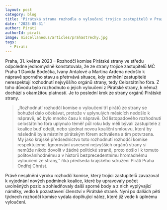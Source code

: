 ```yaml
---
layout: post
category: blog
title: 'Pirátská strana rozhodla o vyloučení trojice zastupitelů v Praze 1, nerespektovali rozhodnutí nejvyššího orgánu strany'
date: '2023-05-31'
author: Piráti
authorId: pirati
image: miscellaneous/articles/prahastrechy.jpg
tags:
  - Piráti
---
```


Praha, 31. května 2023 – Rozhodčí komise Pirátské strany ve středu odpoledne jednomyslně konstatovala, že ze strany trojice zastupitelů MČ Praha 1 Davida Bodečka, Ivany Antalové a Martina Ardena nedošlo k nápravě sporného stavu a přetrvává situace, kdy zmínění zastupitelé nerespektují rozhodnutí nejvyššího orgánů strany, tedy Celostátního fóra. Z toho důvodu bylo rozhodnuto o jejich vyloučení z Pirátské strany, k němuž dochází s okamžitou platností. Je to poslední krok ze strany orgánů Pirátské strany. 

> „Rozhodnutí rozhodčí komise o vyloučení tří pirátů ze strany se bohužel dalo očekávat, protože v uplynulých měsících nedošlo k nápravě, ač bylo mnoho času k nápravě. Od listopadového rozhodnutí celostátního fóra uplynulo téměř půl roku kdy měli bývalí zastupitelé z koalice buď odejít, nebo sjednat novou koaliční smlouvu, která by následně byla místním pirátským fórem schválena a tím potvrzena. My jako krajské předsednictvo toto rozhodnutí rozhodčí komise respektujeme. Ignorování usnesení nejvyšších orgánů strany si nemůže nikdo dovolit v žádné politické straně, proto došlo i k tomuto politováníhodnému a v historii bezprecedentnímu hromadnému vyloučení ze strany,” říká předseda krajského sdružení Piráti Praha Ondřej Chrást.

Právě nesplnění výroku rozhodčí komise, který trojici zastupitelů zavazoval k vyjednání nových podmínek koalice, které by upravovaly počet uvolněných pozic a zohledňovaly další sporné body a z nich vyplývající námitky, vedlo k pozastavení členství v Pirátské straně. Nyní po dalších pěti týdnech rozhodčí komise vydala doplňující nález, které již vede k úplnému vyloučení.  

